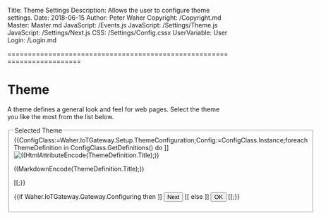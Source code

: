 ﻿Title: Theme Settings
Description: Allows the user to configure theme settings.
Date: 2018-06-15
Author: Peter Waher
Copyright: /Copyright.md
Master: Master.md
JavaScript: /Events.js
JavaScript: /Settings/Theme.js
JavaScript: /Settings/Next.js
CSS: /Settings/Config.cssx
UserVariable: User
Login: /Login.md

========================================================================

Theme
============

A theme defines a general look and feel for web pages. Select the theme you like the most from the list below.

<form>
<fieldset>
<legend>Selected Theme</legend>

<div id="themes" class="themes">
{{ConfigClass:=Waher.IoTGateway.Setup.ThemeConfiguration;Config:=ConfigClass.Instance;foreach ThemeDefinition in ConfigClass.GetDefinitions() do ]]
<div data-theme-id="((ThemeDefinition.Id))" class="theme((Config.ThemeId=ThemeDefinition.Id?"Selected"))" onclick="SetTheme('((ThemeDefinition.Id))')">
<img class="themeImage" alt="((HtmlAttributeEncode(ThemeDefinition.Title);))" width="((ThemeDefinition.ThumbnailWidth))" height="((ThemeDefinition.ThumbnailHeight))" src="((HtmlAttributeEncode(ThemeDefinition.Thumbnail);))"/>
<div class="themeTitle">

((MarkdownEncode(ThemeDefinition.Title);))

</div>
</div>
[[;}}
</div>

{{if Waher.IoTGateway.Gateway.Configuring then ]]
<button id='NextButton' type='button' onclick='Next()' style='display:((Config.Step>0 ? "inline-block" : "none"))'>Next</button>
[[ else ]]
<button id='OkButton' type='button' onclick='Ok()'>OK</button>
[[;}}

</fieldset>

</form>

